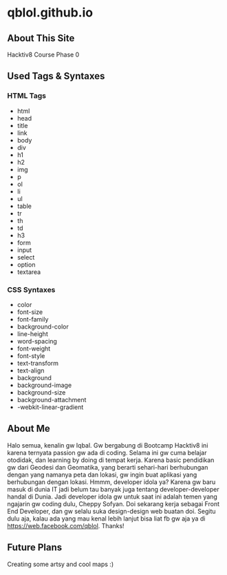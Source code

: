 # qblol.github.io

## About This Site
Hacktiv8 Course Phase 0

## Used Tags & Syntaxes

### HTML Tags

* html
* head
* title
* link
* body
* div
* h1
* h2
* img
* p
* ol
* li
* ul
* table
* tr
* th
* td
* h3
* form
* input
* select
* option
* textarea

### CSS Syntaxes

* color
* font-size
* font-family
* background-color
* line-height
* word-spacing
* font-weight
* font-style
* text-transform
* text-align
* background
* background-image
* background-size
* background-attachment
* -webkit-linear-gradient

## About Me

Halo semua, kenalin gw Iqbal. Gw bergabung di Bootcamp Hacktiv8 ini karena ternyata passion gw ada di coding. Selama ini gw cuma belajar otodidak, dan learning by doing di tempat kerja. 
Karena basic pendidikan gw dari Geodesi dan Geomatika, yang berarti sehari-hari berhubungan dengan yang namanya peta dan lokasi, gw ingin buat aplikasi yang berhubungan dengan lokasi.
Hmmm, developer idola ya? Karena gw baru masuk di dunia IT jadi belum tau banyak juga tentang developer-developer handal di Dunia. Jadi developer idola gw untuk saat ini adalah temen yang ngajarin gw coding dulu, Cheppy Sofyan.
Doi sekarang kerja sebagai Front End Developer, dan gw selalu suka design-design web buatan doi.
Segitu dulu aja, kalau ada yang mau kenal lebih lanjut bisa liat fb gw aja ya di https://web.facebook.com/qblol. Thanks!

## Future Plans

Creating some artsy and cool maps :)
